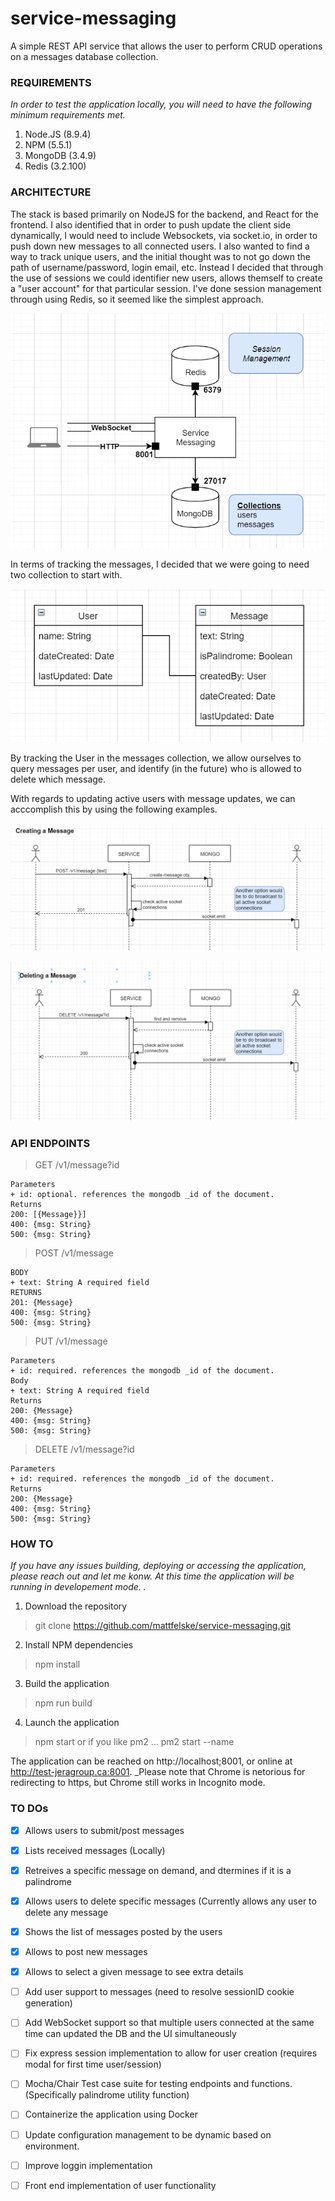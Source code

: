# service-messaging
A simple REST API service that allows the user to perform CRUD operations on a messages database collection.


### REQUIREMENTS
_In order to test the application locally, you will need to have the following minimum requirements met._

1. Node.JS (8.9.4)
2. NPM (5.5.1)
3. MongoDB (3.4.9)
4. Redis (3.2.100)


### ARCHITECTURE
The stack is based primarily on NodeJS for the backend, and React for the frontend. I also identified that in order to push update the client side dynamically, I would need to include Websockets, via socket.io, in order to push down new messages to all connected users.  I also wanted to find a way to track unique users, and the initial thought was to not go down the path of username/password, login email, etc. Instead I decided that through the use of sessions we could identifier new users, allows themself to create a "user account" for that particular session. I've done session management through using Redis, so it seemed like the simplest approach.

![alt text](https://github.com/mattfelske/service-messaging/blob/master/public/img/high-level-arch.png "High Level Architecture")


In terms of tracking the messages, I decided that we were going to need two collection to start with.

![alt text](https://github.com/mattfelske/service-messaging/blob/master/public/img/uml.png "Database Collections")

By tracking the User in the messages collection, we allow ourselves to query messages per user, and identify (in the future) who is allowed to delete which message.

With regards to updating active users with message updates, we can acccomplish this by using the following examples.


![alt text](https://github.com/mattfelske/service-messaging/blob/master/public/img/seq-create.png "Creating Messages")

![alt text](https://github.com/mattfelske/service-messaging/blob/master/public/img/seq-del.png "Deleting Messages")


### API ENDPOINTS

> GET /v1/message?id
```
Parameters
+ id: optional. references the mongodb _id of the document.
Returns
200: [{Message}}]
400: {msg: String}
500: {msg: String}
```
> POST /v1/message
```
BODY
+ text: String A required field
RETURNS
201: {Message}
400: {msg: String}
500: {msg: String}
```

> PUT /v1/message
```
Parameters
+ id: required. references the mongodb _id of the document.
Body
+ text: String A required field
Returns
200: {Message}
400: {msg: String}
500: {msg: String}
```
> DELETE /v1/message?id
```
Parameters
+ id: required. references the mongodb _id of the document.
Returns
200: {Message}
400: {msg: String}
500: {msg: String}
```

### HOW TO
_If you have any issues building, deploying or accessing the application, please reach out and let me konw. At this time the application will be running in developement mode. ._

1. Download the repository
> git clone https://github.com/mattfelske/service-messaging.git

2. Install NPM dependencies
> npm install

3. Build the application
> npm run build

4. Launch the application
> npm start
or if you like pm2 ...
> pm2 start --name <name>
  
The application can be reached on http://localhost;8001, or online at http://test-jeragroup.ca:8001.
_Please note that Chrome is netorious for redirecting to https, but Chrome still works in Incognito mode.


### TO DOs
- [x] Allows users to submit/post messages
- [x] Lists received messages (Locally)
- [x] Retreives a specific message on demand, and dtermines if it is a palindrome
- [x] Allows users to delete specific messages (Currently allows any user to delete any message
- [x] Shows the list of messages posted by the users
- [x] Allows to post new messages
- [x] Allows to select a given message to see extra details
- [ ] Add user support to messages (need to resolve sessionID cookie generation) 
- [ ] Add WebSocket support so that multiple users connected at the same time can updated the DB and the UI simultaneously
- [ ] Fix express session implementation to allow for user creation (requires modal for first time user/session)
- [ ] Mocha/Chair Test case suite for testing endpoints and functions. (Specifically palindrome utility function)
- [ ] Containerize the application using Docker
- [ ] Update configuration management to be dynamic based on environment.
- [ ] Improve loggin implementation 
- [ ] Front end implementation of user functionality



